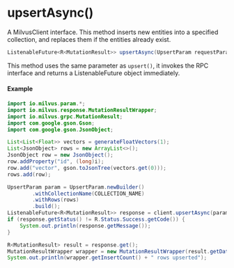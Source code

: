 # upsertAsync()

A MilvusClient interface. This method inserts new entities into a specified collection, and replaces them if the entities already exist.

```java
ListenableFuture<R<MutationResult>> upsertAsync(UpsertParam requestParam);
```

This method uses the same parameter as `upsert()`, it invokes the RPC interface and returns a ListenableFuture object immediately.

#### Example

```java
import io.milvus.param.*;
import io.milvus.response.MutationResultWrapper;
import io.milvus.grpc.MutationResult;
import com.google.gson.Gson;
import com.google.gson.JsonObject;

List<List<Float>> vectors = generateFloatVectors(1);
List<JsonObject> rows = new ArrayList<>();
JsonObject row = new JsonObject();
row.addProperty("id", (long)i);
row.add("vector", gson.toJsonTree(vectors.get(0)));
rows.add(row);

UpsertParam param = UpsertParam.newBuilder()
        .withCollectionName(COLLECTION_NAME)
        .withRows(rows)
        .build();
ListenableFuture<R<MutationResult>> response = client.upsertAsync(param);
if (response.getStatus() != R.Status.Success.getCode()) {
    System.out.println(response.getMessage());
}

R<MutationResult> result = response.get();
MutationResultWrapper wrapper = new MutationResultWrapper(result.getData());
System.out.println(wrapper.getInsertCount() + " rows upserted");
```
